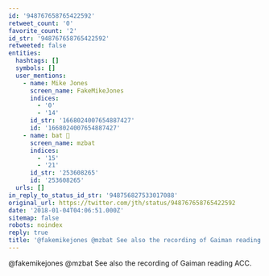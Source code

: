 ```yaml
---
id: '948767658765422592'
retweet_count: '0'
favorite_count: '2'
id_str: '948767658765422592'
retweeted: false
entities:
  hashtags: []
  symbols: []
  user_mentions:
    - name: Mike Jones
      screen_name: FakeMikeJones
      indices:
        - '0'
        - '14'
      id_str: '1668024007654887427'
      id: '1668024007654887427'
    - name: bat 🦇
      screen_name: mzbat
      indices:
        - '15'
        - '21'
      id_str: '253608265'
      id: '253608265'
  urls: []
in_reply_to_status_id_str: '948756827533017088'
original_url: https://twitter.com/jth/status/948767658765422592
date: '2018-01-04T04:06:51.000Z'
sitemap: false
robots: noindex
reply: true
title: '@fakemikejones @mzbat See also the recording of Gaiman reading ACC.'
---
```


@fakemikejones @mzbat See also the recording of Gaiman reading ACC.